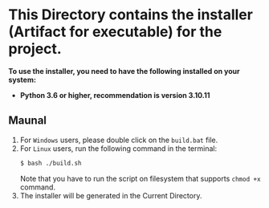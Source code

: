 # This Directory contains the installer (Artifact for executable) for the project.

**To use the installer, you need to have the following installed on your system:**

- **Python 3.6 or higher, recommendation is version 3.10.11**

## Maunal

1. For `Windows` users, please double click on the `build.bat` file.
2. For `Linux` users, run the following command in the terminal:
    ```bash
    $ bash ./build.sh
    ```
   Note that you have to run the script on filesystem that supports `chmod +x` command.
3. The installer will be generated in the Current Directory.

